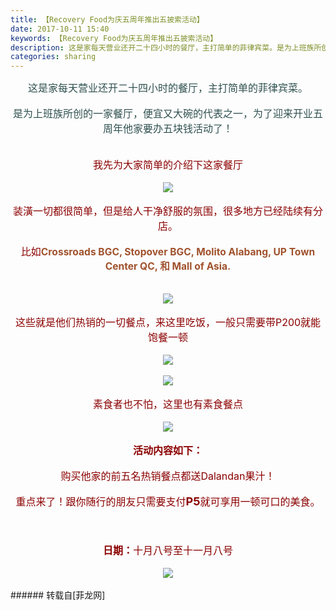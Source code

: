 ```yaml
---
title: 【Recovery Food为庆五周年推出五披索活动】
date: 2017-10-11 15:40
keywords: 【Recovery Food为庆五周年推出五披索活动】
description: 这是家每天营业还开二十四小时的餐厅，主打简单的菲律宾菜。是为上班族所创的一家餐厅，便宜又大碗的代表之一，为了迎来开业五周年他家要办五块钱活动了！我先为大家简单的介绍下这家餐厅装潢一切都很简单，但是给人干净舒服的氛围，很多地方已经陆续有分店。比如Crossroads BGC, Stopover BGC, Molito Alabang, UP Town Center QC, 和 Mall of Asia.这些就是他们热销的一切餐点，来这里吃饭，一般只需要带P200就能饱餐一顿素食者也不怕，这里也有素食餐点活动内容如下：购买他家的前五名热销餐点都送Dalandan果汁！重点来了！跟你随行的朋友只需要支付P5就可享用一顿可口的美食。日期：十月八号至十一月八号
categories: sharing
---
```

<td class="t_f" id="postmessage_924219">

<div align="center"><img alt="" border="0" onclick="" onmouseover="" smilieid="746" src="static/image/smiley/longwa/4.gif"/><font size="3"><font color="#2f4f4f">这是家每天营业还开二十四小时的餐厅，主打简单的菲律宾菜。</font></font></div><br/>
<div align="center"><font size="3"><font color="#2f4f4f">是为上班族所创的一家餐厅，便宜又大碗的代表之一，为了迎来开业五周年他家要办五块钱活动了！</font></font></div><br/>
<div align="center"><br/>
<img alt="" border="0" class="zoom" data-cf-modified-1661282a9028c8aedf25b1c9-="" file="static/image/hrline/3.gif" id="aimg_XJJEh" lazyloadthumb="1" onclick="" onmouseover="" src="http://www.flw.ph/static/image/hrline/3.gif"/><br/>
<font size="3"><font color="#8b0000">我先为大家简单的介绍下这家餐厅</font></font><br/>
</div><br/>
<div align="center">

<img aid="644496" data-cf-modified-1661282a9028c8aedf25b1c9-="" file="data/attachment/forum/201710/11/144631b8tmjfj85zjpkhk5.jpg.thumb.jpg" id="aimg_644496" inpost="1" onclick="" onmouseover="" src="http://www.flw.ph/data/attachment/forum/201710/11/144631b8tmjfj85zjpkhk5.jpg" style="cursor:pointer" zoomfile="data/attachment/forum/201710/11/144631b8tmjfj85zjpkhk5.jpg"/>


</div><br/>
<div align="center"><font size="3"><font color="#8b0000">装潢一切都很简单，但是给人干净舒服的氛围，很多地方已经陆续有分店。</font></font></div><br/>
<div align="center"><font size="3"><font color="#8b0000">比如</font></font><font face="&amp;quot;"><font style="font-size:15.6px"><strong><font color="#a0522d">Crossroads BGC, Stopover BGC, Molito Alabang, UP Town Center QC, 和 Mall of Asia.</font></strong></font></font></div><br/>
<br/>
<div align="center">

<img aid="644498" data-cf-modified-1661282a9028c8aedf25b1c9-="" file="data/attachment/forum/201710/11/144633xjp9tq8qjqq4uunj.jpg.thumb.jpg" id="aimg_644498" inpost="1" onclick="" onmouseover="" src="http://www.flw.ph/data/attachment/forum/201710/11/144633xjp9tq8qjqq4uunj.jpg" style="cursor:pointer" zoomfile="data/attachment/forum/201710/11/144633xjp9tq8qjqq4uunj.jpg"/>


</div><br/>
<div align="center"><font size="3"><font color="#8b0000">这些就是他们热销的一切餐点，来这里吃饭，一般只需要带P200就能饱餐一顿</font></font></div><br/>
<div align="center">

<img aid="644495" data-cf-modified-1661282a9028c8aedf25b1c9-="" file="data/attachment/forum/201710/11/144630ww62ww5z5izjzw3i.jpg.thumb.jpg" id="aimg_644495" inpost="1" onclick="" onmouseover="" src="http://www.flw.ph/data/attachment/forum/201710/11/144630ww62ww5z5izjzw3i.jpg" style="cursor:pointer" zoomfile="data/attachment/forum/201710/11/144630ww62ww5z5izjzw3i.jpg"/>


</div><br/>
<div align="center">

<img aid="644497" data-cf-modified-1661282a9028c8aedf25b1c9-="" file="data/attachment/forum/201710/11/144632fbsos5o384dxiixf.jpg.thumb.jpg" id="aimg_644497" inpost="1" onclick="" onmouseover="" src="http://www.flw.ph/data/attachment/forum/201710/11/144632fbsos5o384dxiixf.jpg" style="cursor:pointer" zoomfile="data/attachment/forum/201710/11/144632fbsos5o384dxiixf.jpg"/>


</div><br/>
<div align="center"><font size="3"><font color="#8b0000">素食者也不怕，这里也有素食餐点</font></font></div><br/>
<div align="center">

<img aid="644494" data-cf-modified-1661282a9028c8aedf25b1c9-="" file="data/attachment/forum/201710/11/144629afk22iqu1akf3kk1.jpg.thumb.jpg" id="aimg_644494" inpost="1" onclick="" onmouseover="" src="http://www.flw.ph/data/attachment/forum/201710/11/144629afk22iqu1akf3kk1.jpg" style="cursor:pointer" zoomfile="data/attachment/forum/201710/11/144629afk22iqu1akf3kk1.jpg"/>


</div><br/>
<div align="center"><font size="3"><font color="#8b0000"><strong>活动内容如下：</strong></font></font></div><br/>
<div align="center"><font size="3"><font color="#8b0000">购买他家的前五名热销餐点都送Dalandan果汁！</font></font></div><br/>
<div align="center"><font size="3"><font color="#8b0000">重点来了！跟你随行的朋友只需要支付</font></font><font size="4"><font color="#8b0000"><strong>P5</strong></font></font><font size="3"><font color="#8b0000">就可享用一顿可口的美食。</font></font></div><br/>
<div align="center"><font size="3"><font color="#8b0000"><br/>
</font></font></div><br/>
<div align="center"><font size="3"><font color="#8b0000"><strong>日期：</strong>十月八号至十一月八号</font></font></div><br/>
<div align="center">

<img aid="644493" data-cf-modified-1661282a9028c8aedf25b1c9-="" file="data/attachment/forum/201710/11/144628qaidwkbapbqpzqzb.jpg.thumb.jpg" id="aimg_644493" inpost="1" onclick="" onmouseover="" src="http://www.flw.ph/data/attachment/forum/201710/11/144628qaidwkbapbqpzqzb.jpg" style="cursor:pointer" zoomfile="data/attachment/forum/201710/11/144628qaidwkbapbqpzqzb.jpg"/>


</div><br/>
</td>
###### 转载自[菲龙网]